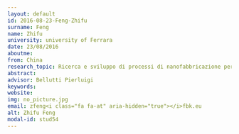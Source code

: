 ```yaml
---
layout: default 
id: 2016-08-23-Feng-Zhifu
surname: Feng
name: Zhifu
university: university of Ferrara
date: 23/08/2016
aboutme: 
from: China
research_topic: Ricerca e sviluppo di processi di nanofabbricazione per la realizzazione di nuovi sensori di gas
abstract: 
advisor: Bellutti Pierluigi
keywords: 
website: 
img: no_picture.jpg
email: zfeng<i class="fa fa-at" aria-hidden="true"></i>fbk.eu
alt: Zhifu Feng
modal-id: stud54
---
```

